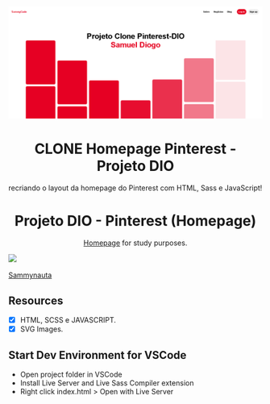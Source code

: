 <img src="img/homepage-Pinterest.png">

<h1 align="center">
CLONE Homepage Pinterest - Projeto DIO
</h1>

recriando o layout da homepage do Pinterest com HTML, Sass e JavaScript!

<h1 align="center">
Projeto DIO - Pinterest (Homepage)
</h1>


<p align="center"><a href="https://br.pinterest.com/"> Homepage</a> for study purposes.</p>

[<img src="https://avatars.githubusercontent.com/u/78274299?s=460&u=ff8ad4d8a803bf74541ca2b3e40b85402496f657&v=4" width="75px;"/>](https://github.com/Sammynauta)

[Sammynauta](https://github.com/Sammynauta)


## Resources

- [x] HTML, SCSS e JAVASCRIPT.
- [x] SVG Images.

## Start Dev Environment for VSCode
- Open project folder in VSCode
- Install Live Server and Live Sass Compiler extension
- Right click index.html > Open with Live Server
